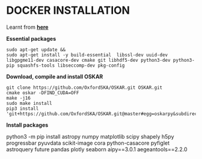 # DOCKER INSTALLATION

Learnt from [**here**](https://ska-telescope.gitlab.io/sim/oskar/)



**Essential packages**

```
sudo apt-get update && 
sudo apt-get install -y build-essential  libssl-dev uuid-dev libgpgme11-dev casacore-dev cmake git libhdf5-dev python3-dev python3-pip squashfs-tools libseccomp-dev pkg-config

```
**Download, compile and install OSKAR**
```
git clone https://github.com/OxfordSKA/OSKAR.git OSKAR.git
cmake oskar -DFIND_CUDA=OFF
make -j16 
sudo make install
pip3 install 'git+https://github.com/OxfordSKA/OSKAR.git@master#egg=oskarpy&subdirectory=python'

```

**Install packages**

python3 -m pip install astropy numpy matplotlib scipy shapely h5py progressbar pyuvdata scikit-image cora python-casacore pyfiglet astroquery future pandas plotly seaborn aipy==3.0.1 aegeantools==2.2.0 
